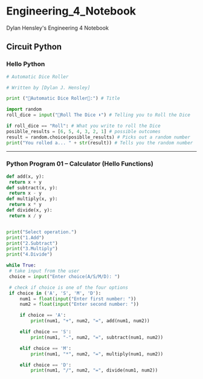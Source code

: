 # Engineering_4_Notebook
Dylan Hensley's Engineering 4 Notebook

## Circuit Python

### Hello Python
   
   ``` python
# Automatic Dice Roller

# Written by [Dylan J. Hensley]

print ("🎲Automatic Dice Roller🎲:") # Title

import random
roll_dice = input("🎲Roll The Dice ⬇") # Telling you to Roll the Dice

if roll_dice == "Roll": # What you write to roll the Dice
   posiblle_results = [6, 5, 4, 3, 2, 1] # possible outcomes
   result = random.choice(posiblle_results) # Picks out a random number
   print("You rolled a... " + str(result)) # Tells you the random number 
```
___________________________________________________________________________________________________________________________________________________________________________________

### Python Program 01 – Calculator (Hello Functions)
   
   ``` python
def add(x, y):
    return x + y
def subtract(x, y):
    return x - y
def multiply(x, y):
    return x * y
def divide(x, y):
    return x / y


print("Select operation.")
print("1.Add")
print("2.Subtract")
print("3.Multiply")
print("4.Divide")

while True:
    # take input from the user
    choice = input("Enter choice(A/S/M/D): ")

    # check if choice is one of the four options
    if choice in ('A', 'S', 'M', 'D'):
        num1 = float(input("Enter first number: "))
        num2 = float(input("Enter second number: "))

        if choice == 'A':
            print(num1, "+", num2, "=", add(num1, num2))

        elif choice == 'S':
            print(num1, "-", num2, "=", subtract(num1, num2))

        elif choice == 'M':
            print(num1, "*", num2, "=", multiply(num1, num2))

        elif choice == 'D':
            print(num1, "/", num2, "=", divide(num1, num2)) 
```

